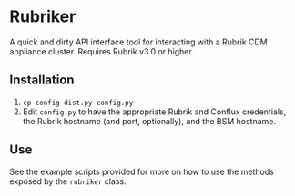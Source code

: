 Rubriker
========
A quick and dirty API interface tool for interacting with a Rubrik CDM appliance cluster. Requires Rubrik v3.0 or higher.

Installation
------------
1. `cp config-dist.py config.py`
2. Edit `config.py` to have the appropriate Rubrik and Conflux credentials, the Rubrik hostname (and port, optionally), and the BSM hostname.

Use
-------
See the example scripts provided for more on how to use the methods exposed by the `rubriker` class.
